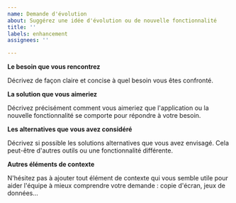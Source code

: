```yaml
---
name: Demande d'évolution
about: Suggérez une idée d'évolution ou de nouvelle fonctionnalité
title: ''
labels: enhancement
assignees: ''

---
```


**Le besoin que vous rencontrez**

Décrivez de façon claire et concise à quel besoin vous êtes confronté.

**La solution que vous aimeriez**

Décrivez précisément comment vous aimeriez que l'application ou la nouvelle fonctionnalité se comporte pour répondre à votre besoin.

**Les alternatives que vous avez considéré**

Décrivez si possible les solutions alternatives que vous avez envisagé. Cela peut-être d'autres outils ou une fonctionnalité différente.

**Autres éléments de contexte**

N'hésitez pas à ajouter tout élément de contexte qui vous semble utile pour aider l'équipe à mieux comprendre votre demande : copie d'écran, jeux de données...
